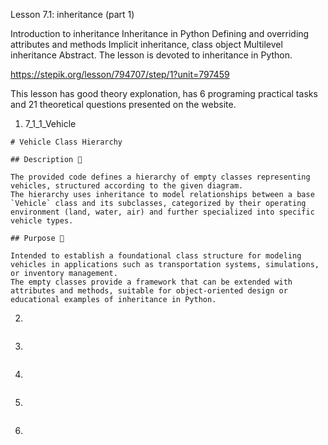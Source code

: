 Lesson 7.1: inheritance (part 1)

Introduction to inheritance
Inheritance in Python
Defining and overriding attributes and methods
Implicit inheritance, class object
Multilevel inheritance
Abstract. The lesson is devoted to inheritance in Python.

https://stepik.org/lesson/794707/step/1?unit=797459

This lesson has good theory explonation, has 6 programing practical tasks and 21 theoretical questions presented on the website.

1. 7_1_1_Vehicle

```
# Vehicle Class Hierarchy

## Description 📝

The provided code defines a hierarchy of empty classes representing vehicles, structured according to the given diagram.
The hierarchy uses inheritance to model relationships between a base `Vehicle` class and its subclasses, categorized by their operating environment (land, water, air) and further specialized into specific vehicle types.

## Purpose 🎯

Intended to establish a foundational class structure for modeling vehicles in applications such as transportation systems, simulations, or inventory management.
The empty classes provide a framework that can be extended with attributes and methods, suitable for object-oriented design or educational examples of inheritance in Python.
```

2.

```

```

3.

```

```

4.

```

```

5.

```

```

6.

```

```
